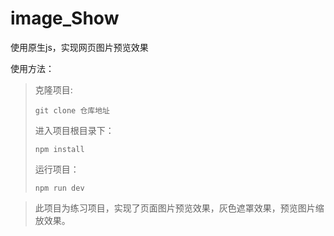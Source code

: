 # image_Show
使用原生js，实现网页图片预览效果

使用方法：

> 克隆项目:
>
> ```
> git clone 仓库地址
> ```
>
> 进入项目根目录下：
>
> ```
> npm install 
> ```
>
> 运行项目：
>
> ```
> npm run dev
> ```

> 此项目为练习项目，实现了页面图片预览效果，灰色遮罩效果，预览图片缩放效果。

